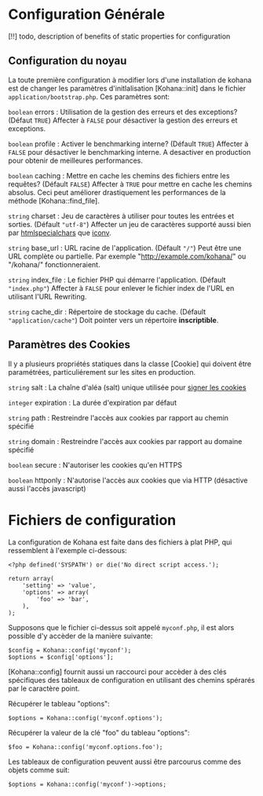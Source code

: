 # Configuration Générale

[!!] todo, description of benefits of static properties for configuration

## Configuration du noyau

La toute première configuration à modifier lors d'une installation de kohana est de changer les paramètres d'initlalisation [Kohana::init] dans le fichier `application/bootstrap.php`. Ces paramètres sont:

`boolean` errors
:   Utilisation de la gestion des erreurs et des exceptions? (Défaut `TRUE`) Affecter à `FALSE` pour désactiver
    la gestion des erreurs et exceptions.

`boolean` profile
:   Activer le  benchmarking interne? (Défault `TRUE`) Affecter à `FALSE` pour désactiver le benchmarking interne.
    A desactiver en production pour obtenir de meilleures performances.

`boolean` caching
:   Mettre en cache les chemins des fichiers entre les requêtes? (Défault `FALSE`)  Affecter à `TRUE` pour mettre en cache
    les chemins absolus. Ceci peut améliorer drastiquement les performances de la méthode [Kohana::find_file].

`string` charset
:   Jeu de caractères à utiliser pour toutes les entrées et sorties. (Défault `"utf-8"`) Affecter un jeu de caractères supporté aussi bien par [htmlspecialchars](http://fr.php.net/htmlspecialchars) que [iconv](http://fr.php.net/iconv).

`string` base_url
:   URL racine de l'application. (Défault `"/"`) Peut être une URL complète ou partielle. Par exemple "http://example.com/kohana/" ou "/kohana/" fonctionneraient.

`string` index_file
:   Le fichier PHP qui démarre l'application. (Défault `"index.php"`) Affecter à `FALSE` pour enlever le fichier index de l'URL en utilisant l'URL Rewriting.

`string` cache_dir
:   Répertoire de stockage du cache. (Défault `"application/cache"`) Doit pointer vers un répertoire **inscriptible**.

## Paramètres des Cookies

Il y a plusieurs propriétés statiques dans la classe [Cookie] qui doivent être paramétrées, particuliérement sur les sites en production.

`string` salt
:   La chaîne d'aléa (salt) unique utilisée pour [signer les cookies](security.cookies)

`integer` expiration
:   La durée d'expiration par défaut 

`string` path
:   Restreindre l'accès aux cookies par rapport au chemin spécifié

`string` domain
:   Restreindre l'accès aux cookies par rapport au domaine spécifié

`boolean` secure
:   N'autoriser les cookies qu'en HTTPS

`boolean` httponly
:   N'autorise l'accès aux cookies que via HTTP (désactive aussi l'accès javascript)

# Fichiers de configuration

La configuration de Kohana est faite dans des fichiers à plat PHP, qui ressemblent à l'exemple ci-dessous:

~~~
<?php defined('SYSPATH') or die('No direct script access.');

return array(
    'setting' => 'value',
    'options' => array(
        'foo' => 'bar',
    ),
);
~~~

Supposons que le fichier ci-dessus soit appelé `myconf.php`, il est alors possible d'y accèder de la manière suivante:

~~~
$config = Kohana::config('myconf');
$options = $config['options'];
~~~

[Kohana::config] fournit aussi un raccourci pour accèder à des clés spécifiques des tableaux de configuration en utilisant des chemins spérarés par le caractère point.

Récupérer le tableau "options":

~~~
$options = Kohana::config('myconf.options');
~~~

Récupérer la valeur de la clé "foo" du tableau "options":

~~~
$foo = Kohana::config('myconf.options.foo');
~~~

Les tableaux de configuration peuvent aussi être parcourus comme des objets comme suit:

~~~
$options = Kohana::config('myconf')->options;
~~~
